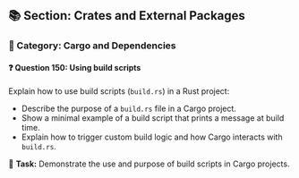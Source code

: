 ## 📚 Section: Crates and External Packages  
### 🔹 Category: Cargo and Dependencies  
#### ❓ Question 150: Using build scripts

Explain how to use build scripts (`build.rs`) in a Rust project:

- Describe the purpose of a `build.rs` file in a Cargo project.
- Show a minimal example of a build script that prints a message at build time.
- Explain how to trigger custom build logic and how Cargo interacts with `build.rs`.

🔧 **Task:** Demonstrate the use and purpose of build scripts in Cargo projects.
